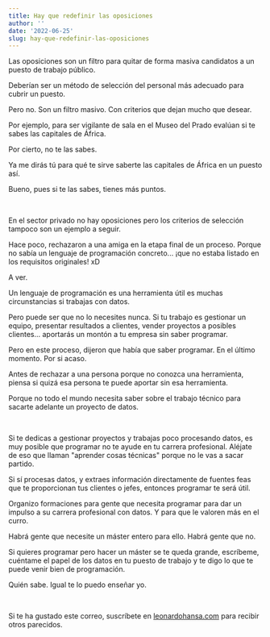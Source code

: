 ```yaml
---
title: Hay que redefinir las oposiciones
author: ''
date: '2022-06-25'
slug: hay-que-redefinir-las-oposiciones
---
```


Las oposiciones son un filtro para quitar de forma masiva candidatos a un puesto de trabajo público.

Deberían ser un método de selección del personal más adecuado para cubrir un puesto.

Pero no. Son un filtro masivo. Con criterios que dejan mucho que desear.

Por ejemplo, para ser vigilante de sala en el Museo del Prado evalúan si te sabes las capitales de África.

Por cierto, no te las sabes.

Ya me dirás tú para qué te sirve saberte las capitales de África en un puesto así.

Bueno, pues si te las sabes, tienes más puntos.

</br>

En el sector privado no hay oposiciones pero los criterios de selección tampoco son un ejemplo a seguir.

Hace poco, rechazaron a una amiga en la etapa final de un proceso. Porque no sabía un lenguaje de programación concreto... ¡que no estaba listado en los requisitos originales! xD

A ver.

Un lenguaje de programación es una herramienta útil es muchas circunstancias si trabajas con datos.

Pero puede ser que no lo necesites nunca. Si tu trabajo es gestionar un equipo, presentar resultados a clientes, vender proyectos a posibles clientes... aportarás un montón a tu empresa sin saber programar.

Pero en este proceso, dijeron que había que saber programar. En el último momento. Por si acaso.


Antes de rechazar a una persona porque no conozca una herramienta, piensa si quizá esa persona te puede aportar sin esa herramienta.

Porque no todo el mundo necesita saber sobre el trabajo técnico para sacarte adelante un proyecto de datos.

</br>

Si te dedicas a gestionar proyectos y trabajas poco procesando datos, es muy posible que programar no te ayude en tu carrera profesional. Aléjate de eso que llaman "aprender cosas técnicas" porque no le vas a sacar partido.

Si sí procesas datos, y extraes información directamente de fuentes feas que te proporcionan tus clientes o jefes, entonces programar te será útil.


Organizo formaciones para gente que necesita programar para dar un impulso a su carrera profesional con datos. Y para que le valoren más en el curro.

Habrá gente que necesite un máster entero para ello. Habrá gente que no.

Si quieres programar pero hacer un máster se te queda grande, escríbeme, cuéntame el papel de los datos en tu puesto de trabajo y te digo lo que te puede venir bien de programación.

Quién sabe. Igual te lo puedo enseñar yo.

</br>

Si te ha gustado este correo, suscríbete en [leonardohansa.com](https://leonardohansa.com/) para recibir otros parecidos.